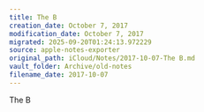 ```yaml
---
title: The B
creation_date: October 7, 2017
modification_date: October 7, 2017
migrated: 2025-09-20T01:24:13.972229
source: apple-notes-exporter
original_path: iCloud/Notes/2017-10-07-The B.md
vault_folder: Archive/old-notes
filename_date: 2017-10-07
---
```





The B
